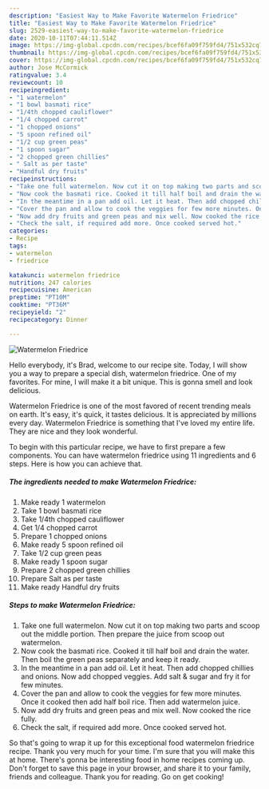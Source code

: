 ```yaml
---
description: "Easiest Way to Make Favorite Watermelon Friedrice"
title: "Easiest Way to Make Favorite Watermelon Friedrice"
slug: 2529-easiest-way-to-make-favorite-watermelon-friedrice
date: 2020-10-11T07:44:11.514Z
image: https://img-global.cpcdn.com/recipes/bcef6fa09f759fd4/751x532cq70/watermelon-friedrice-recipe-main-photo.jpg
thumbnail: https://img-global.cpcdn.com/recipes/bcef6fa09f759fd4/751x532cq70/watermelon-friedrice-recipe-main-photo.jpg
cover: https://img-global.cpcdn.com/recipes/bcef6fa09f759fd4/751x532cq70/watermelon-friedrice-recipe-main-photo.jpg
author: Jose McCormick
ratingvalue: 3.4
reviewcount: 10
recipeingredient:
- "1 watermelon"
- "1 bowl basmati rice"
- "1/4th chopped cauliflower"
- "1/4 chopped carrot"
- "1 chopped onions"
- "5 spoon refined oil"
- "1/2 cup green peas"
- "1 spoon sugar"
- "2 chopped green chillies"
- " Salt as per taste"
- "Handful dry fruits"
recipeinstructions:
- "Take one full watermelon. Now cut it on top making two parts and scoop out the middle portion. Then prepare the juice from scoop out watermelon."
- "Now cook the basmati rice. Cooked it till half boil and drain the water. Then boil the green peas separately and keep it ready."
- "In the meantime in a pan add oil. Let it heat. Then add chopped chillies and onions. Now add chopped veggies. Add salt &amp; sugar and fry it for few minutes."
- "Cover the pan and allow to cook the veggies for few more minutes. Once it cooked then add half boil rice. Then add watermelon juice."
- "Now add dry fruits and green peas and mix well. Now cooked the rice fully."
- "Check the salt, if required add more. Once cooked served hot."
categories:
- Recipe
tags:
- watermelon
- friedrice

katakunci: watermelon friedrice 
nutrition: 247 calories
recipecuisine: American
preptime: "PT10M"
cooktime: "PT36M"
recipeyield: "2"
recipecategory: Dinner

---
```



![Watermelon Friedrice](https://img-global.cpcdn.com/recipes/bcef6fa09f759fd4/751x532cq70/watermelon-friedrice-recipe-main-photo.jpg)

Hello everybody, it's Brad, welcome to our recipe site. Today, I will show you a way to prepare a special dish, watermelon friedrice. One of my favorites. For mine, I will make it a bit unique. This is gonna smell and look delicious.

Watermelon Friedrice is one of the most favored of recent trending meals on earth. It's easy, it's quick, it tastes delicious. It is appreciated by millions every day. Watermelon Friedrice is something that I've loved my entire life. They are nice and they look wonderful.




To begin with this particular recipe, we have to first prepare a few components. You can have watermelon friedrice using 11 ingredients and 6 steps. Here is how you can achieve that.

<!--inarticleads1-->

##### The ingredients needed to make Watermelon Friedrice:

1. Make ready 1 watermelon
1. Take 1 bowl basmati rice
1. Take 1/4th chopped cauliflower
1. Get 1/4 chopped carrot
1. Prepare 1 chopped onions
1. Make ready 5 spoon refined oil
1. Take 1/2 cup green peas
1. Make ready 1 spoon sugar
1. Prepare 2 chopped green chillies
1. Prepare  Salt as per taste
1. Make ready Handful dry fruits




<!--inarticleads2-->

##### Steps to make Watermelon Friedrice:

1. Take one full watermelon. Now cut it on top making two parts and scoop out the middle portion. Then prepare the juice from scoop out watermelon.
1. Now cook the basmati rice. Cooked it till half boil and drain the water. Then boil the green peas separately and keep it ready.
1. In the meantime in a pan add oil. Let it heat. Then add chopped chillies and onions. Now add chopped veggies. Add salt &amp; sugar and fry it for few minutes.
1. Cover the pan and allow to cook the veggies for few more minutes. Once it cooked then add half boil rice. Then add watermelon juice.
1. Now add dry fruits and green peas and mix well. Now cooked the rice fully.
1. Check the salt, if required add more. Once cooked served hot.




So that's going to wrap it up for this exceptional food watermelon friedrice recipe. Thank you very much for your time. I'm sure that you will make this at home. There's gonna be interesting food in home recipes coming up. Don't forget to save this page in your browser, and share it to your family, friends and colleague. Thank you for reading. Go on get cooking!
